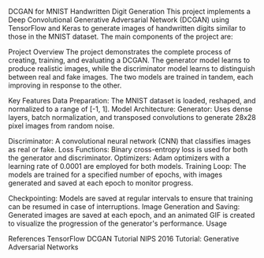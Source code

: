 

DCGAN for MNIST Handwritten Digit Generation
This project implements a Deep Convolutional Generative Adversarial Network (DCGAN) using TensorFlow and Keras to generate images of handwritten digits similar to those in the MNIST dataset. The main components of the project are:

Project Overview
The project demonstrates the complete process of creating, training, and evaluating a DCGAN. The generator model learns to produce realistic images, while the discriminator model learns to distinguish between real and fake images. The two models are trained in tandem, each improving in response to the other.

Key Features
Data Preparation: The MNIST dataset is loaded, reshaped, and normalized to a range of [-1, 1].
Model Architecture:
Generator: Uses dense layers, batch normalization, and transposed convolutions to generate 28x28 pixel images from random noise.

Discriminator: A convolutional neural network (CNN) that classifies images as real or fake.
Loss Functions: Binary cross-entropy loss is used for both the generator and discriminator.
Optimizers: Adam optimizers with a learning rate of 0.0001 are employed for both models.
Training Loop: The models are trained for a specified number of epochs, with images generated and saved at each epoch to monitor progress.

Checkpointing: Models are saved at regular intervals to ensure that training can be resumed in case of interruptions.
Image Generation and Saving: Generated images are saved at each epoch, and an animated GIF is created to visualize the progression of the generator's performance.
Usage


References
TensorFlow DCGAN Tutorial
NIPS 2016 Tutorial: Generative Adversarial Networks
